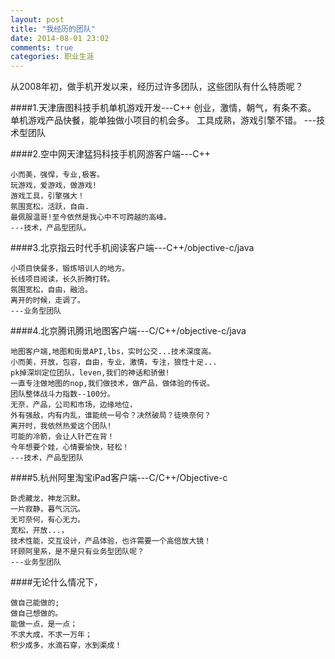 ```yaml
---
layout: post
title: "我经历的团队"
date: 2014-08-01 23:02
comments: true
categories: 职业生涯
---
```


从2008年初，做手机开发以来，经历过许多团队，这些团队有什么特质呢？

####1.天津唐图科技手机单机游戏开发---C++
    创业，激情，朝气，有条不紊。
    单机游戏产品快餐，能单独做小项目的机会多。
    工具成熟，游戏引擎不错。
    ---技术型团队
    
####2.空中网天津猛犸科技手机网游客户端---C++

    小而美，强悍，专业,极客。
    玩游戏，爱游戏，做游戏!
    游戏工具，引擎强大！
    氛围宽松，活跃，自由.
    最佩服温哥!至今依然是我心中不可跨越的高峰。
    ---技术，产品型团队。
    
####3.北京指云时代手机阅读客户端---C++/objective-c/java

    小项目快餐多，锻炼培训人的地方。
    长线项目阅读，长久折腾打转。
    氛围宽松，自由，融洽。
    离开的时候，走调了。
    ---业务型团队
    
####4.北京腾讯腾讯地图客户端---C/C++/objective-c/java

    地图客户端,地图和街景API,lbs，实时公交...技术深度高。
    小而美，开放，包容，自由，专业，激情，专注，狼性十足... 
    pk掉深圳定位团队，leven,我们的神话和骄傲!
    一直专注做地图的nop,我们做技术，做产品，做体验的传说。
    团队整体战斗力指数--100分。
    无奈，产品，公司和市场，边缘地位，
    外有强敌，内有内乱，谁能统一号令？决然破局？徒唤奈何？
    离开时，我依然热爱这个团队!
    可能的冷箭，会让人针芒在背！
    今年想要个娃，心情要愉快，轻松！
    ---技术，产品型团队
 
####5.杭州阿里淘宝iPad客户端---C/C++/Objective-c

    卧虎藏龙，神龙沉默。
    一片寂静，暮气沉沉。
    无可奈何，有心无力。
    宽松，开放...，
    技术性能，交互设计，产品体验，也许需要一个高倍放大镜！
    环顾阿里系，是不是只有业务型团队呢？
    ---业务型团队

####无论什么情况下，

    做自己能做的;
    做自己想做的。
    能做一点，是一点；
    不求大成，不求一万年；
    积少成多，水滴石穿，水到渠成！
    

     
    
      